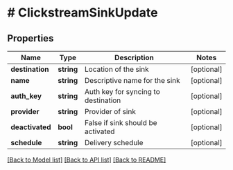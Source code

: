 # # ClickstreamSinkUpdate

## Properties

Name | Type | Description | Notes
------------ | ------------- | ------------- | -------------
**destination** | **string** | Location of the sink | [optional]
**name** | **string** | Descriptive name for the sink | [optional]
**auth_key** | **string** | Auth key for syncing to destination | [optional]
**provider** | **string** | Provider of sink | [optional]
**deactivated** | **bool** | False if sink should be activated | [optional]
**schedule** | **string** | Delivery schedule | [optional]

[[Back to Model list]](../../README.md#models) [[Back to API list]](../../README.md#endpoints) [[Back to README]](../../README.md)

